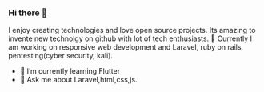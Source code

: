 ### Hi there 👋

<!--
**prashantsingh2408/prashantsingh2408** is a ✨ _special_ ✨ repository because its `README.md` (this file) appears on your GitHub profile.

Here are some ideas to get you started:


- 🔭 I’m currently working on Laravel
- 🌱 I’m currently learning Flutter 
- 👯 I’m looking to collaborate on ...
- 🤔 I’m looking for help with ...
- 💬 Ask me about Laravel,html,css,js
- 📫 How to reach me: ...
- 😄 Pronouns: ...
- ⚡ Fun fact: ...
-->
I enjoy creating technologies and love open source projects. Its amazing to invente new technolgy on github with lot of tech enthusiasts. 
🔭 Currently I am working on responsive web development and Laravel, ruby on rails, pentesting(cyber security, kali).
- 🌱 I’m currently learning Flutter
- 💬 Ask me about Laravel,html,css,js.
